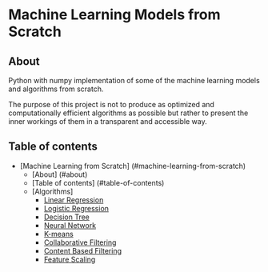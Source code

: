 # Machine Learning Models from Scratch
## About
Python with numpy implementation of some of the machine learning models and algorithms from scratch.

The purpose of this project is not to produce as optimized and computationally efficient algorithms as possible but rather to present the inner workings of them in a transparent and accessible way.

## Table of contents
* [Machine Learning from Scratch] (#machine-learning-from-scratch)
  * [About] (#about)
  * [Table of contents] (#table-of-contents)
  * [Algorithms]
    + [Linear Regression](machine_learning_models/models/linear_regressio.ipynb)
    + [Logistic Regression](machine_learning_models/models/logistic_regressio.ipynb)
    + [Decision Tree](machine_learning_models/models/decision_tree.ipynb)
    + [Neural Network](machine_learning_models/models/neural_network.ipynb)
    + [K-means](machine_learning_models/models/k_means.ipynb)
    + [Collaborative Filtering](machine_learning_models/models/collaborative_filtering.ipynb)
    + [Content Based Filtering](machine_learning_models/models/content_based_filtering.ipynb)
    + [Feature Scaling](machine_learning_models/models/feature_scaling.ipynb)
